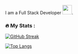 
I am a Full Stack Developer <img src="https://media.giphy.com/media/WUlplcMpOCEmTGBtBW/giphy.gif" width="30">.

### :fire: My Stats :
[![GitHub Streak](http://github-readme-streak-stats.herokuapp.com?user=amirsaeed671&theme=dark&background=000000)](https://git.io/streak-stats)

[![Top Langs](https://github-readme-stats.vercel.app/api/top-langs/?username=amirsaeed671&layout=compact&theme=vision-friendly-dark)](https://github.com/anuraghazra/github-readme-stats)


